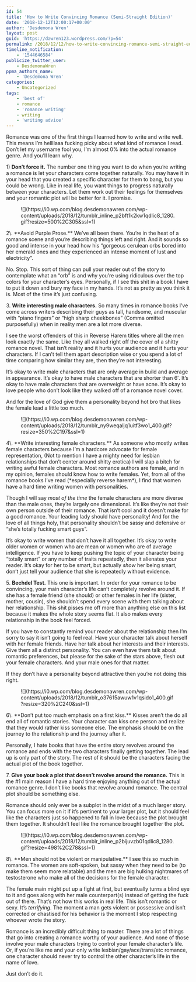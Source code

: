 ```yaml
---
id: 54
title: 'How to Write Convincing Romance (Semi-Straight Edition)'
date: '2018-12-12T12:00:17+00:00'
author: 'Desdemona Wren'
layout: post
guid: 'https://dawren123.wordpress.com/?p=54'
permalink: /2018/12/12/how-to-write-convincing-romance-semi-straight-edition/
timeline_notification:
    - '1544646584'
publicize_twitter_user:
    - DesdemonaWren
ppma_authors_name:
    - 'Desdemona Wren'
categories:
    - Uncategorized
tags:
    - 'best of'
    - romance
    - 'romance writing'
    - writing
    - 'writing advice'
---
```


Romance was one of the first things I learned how to write and write well. This means I’m hellllaaa fucking picky about what kind of romance I read. Don’t let my username fool you, I’m almost 0% into the actual romance genre. And you’ll learn why.

1\) **Don’t force it.** The number one thing you want to do when you’re writing a romance is let your characters come together naturally. You may have it in your head that you created a specific character for them to bang, but you could be wrong. Like in real life, you want things to progress naturally between your characters. Let them work out their feelings for themselves and your romantic plot will be better for it. I promise.

<div class="wp-block-image"><figure class="aligncenter">![](https://i0.wp.com/blog.desdemonawren.com/wp-content/uploads/2018/12/tumblr_inline_p2bft1k2kw1qdlic8_1280.gif?resize=500%2C305&ssl=1)</figure></div>2\. **Avoid Purple Prose.** We’ve all been there. You’re in the heat of a romance scene and you’re describing things left and right. And it sounds so good and intense in your head how his “gorgeous cerulean orbs bored into her emerald ones and they experienced an intense moment of lust and electricity”.

No. Stop. This sort of thing can pull your reader out of the story to contemplate what an “orb” is and why you’re using ridiculous over the top colors for your character’s eyes. Personally, if I see this shit in a book I have to put it down and bury my face in my hands. It’s not as pretty as you think it is. Most of the time it’s just confusing.

3\. **Write interesting male characters.** So many times in romance books I’ve come across writers describing their guys as tall, handsome, and muscular with “piano fingers” or “high sharp cheekbones” (Comma omitted purposefully) when in reality men are a lot more diverse.

I see the worst offenders of this in Reverse Harem titles where all the men look exactly the same. Like they all walked right off the cover of a shitty romance novel. That isn’t reality and it hurts your audience and it hurts your characters. If I can’t tell them apart description wise or you spend a lot of time comparing how similar they are, then they’re not interesting.

It’s okay to write male characters that are only average in build and average in appearance. It’s okay to have male characters that are shorter than 6′. It’s okay to have male characters that are overweight or have acne. It’s okay to love people who don’t look like they walked off of a romance novel cover.

And for the love of God give them a personality beyond hot bro that likes the female lead a little too much.

<div class="wp-block-image"><figure class="aligncenter">![](https://i0.wp.com/blog.desdemonawren.com/wp-content/uploads/2018/12/tumblr_ny9weqaljq1uitf3wo1_400.gif?resize=350%2C197&ssl=1)</figure></div>4\. **Write interesting female characters.** As someone who mostly writes female characters because I’m a hardcore advocate for female representation, (Not to mention I have a mighty need for lesbian relationships that don’t center around shitty erotica) I will slap a bitch for writing awful female characters. Most romance authors are female, and in my opinion, females should know how to write females. Yet, from all of the romance books I’ve read (*especially reverse harem*), I find that women have a hard time writing women with personalities.

Though I will say *most of the time* the female characters are more diverse than the male ones, they’re largely one dimensional. It’s like they’re not their own person outside of their romance. That isn’t cool and it doesn’t make for a good romance. Your leading lady should have personality! And for the love of all things holy, that personality shouldn’t be sassy and defensive or “she’s totally fucking smart guys”.

It’s okay to write women that don’t have it all together. It’s okay to write older women or women who are mean or women who are of average intelligence. If you have to keep pushing the topic of your character being “totally smart” or any number of traits repeatedly, then it alienates your reader. It’s okay for her to be smart, but actually *show* her being smart, don’t just tell your audience that she is repeatedly without evidence.

5\. **Bechdel Test.** This one is important. In order for your romance to be convincing, your main character’s life can’t completely revolve around it. If she has a female friend (she should) or other females in her life (sister, mother, cousin), she shouldn’t spend every scene with them talking about her relationship. This shit pisses me off more than anything else on this list because it makes the whole story seems flat. It also makes every relationship in the book feel forced.

If you have to constantly remind your reader about the relationship then I’m sorry to say it isn’t going to feel real. Have your character talk about herself with her female friends. Have her talk about her interests and their interests. Give them all a distinct personality. You can even have them talk about romantic preferences, but please for the sake of the stars above, flesh out your female characters. And your male ones for that matter.

If they don’t have a personality beyond attractive then you’re not doing this right.

<div class="wp-block-image"><figure class="aligncenter">![](https://i0.wp.com/blog.desdemonawren.com/wp-content/uploads/2018/12/tumblr_o37615awuw1v1qsido1_400.gif?resize=320%2C240&ssl=1)</figure></div>6\. **Don’t put too much emphasis on a first kiss.** Kisses aren’t the do all end all of romantic stories. Your character can kiss one person and realize that they would rather kiss someone else. The emphasis should be on the journey to the relationship and the journey after it.

Personally, I hate books that have the entire story revolves around the romance and ends with the two characters finally getting together. The lead up is only part of the story. The rest of it should be the characters facing the actual plot of the book together.

7\. **Give your book a plot that doesn’t revolve around the romance.** This is the #1 main reason I have a hard time enjoying anything out of the actual romance genre. I don’t like books that revolve around romance. The central plot should be something else.

Romance should only ever be a subplot in the midst of a much larger story. You can focus more on it if it’s pertinent to your larger plot, but it should feel like the characters just so happened to fall in love because the plot brought them together. It shouldn’t feel like the romance brought together the plot.

<div class="wp-block-image"><figure class="aligncenter">![](https://i0.wp.com/blog.desdemonawren.com/wp-content/uploads/2018/12/tumblr_inline_p2bijuvzb01qdlic8_1280.gif?resize=498%2C278&ssl=1)</figure></div>8\. **Men should not be violent or manipulative.** I see this so much in romance. The women are soft-spoken, but sassy when they need to be (to make them seem more relatable) and the men are big hulking nightmares of testosterone who make all of the decisions for the female character.

The female main might put up a fight at first, but eventually turns a blind eye to it and goes along with her male counterpart(s) instead of getting the fuck out of there. That’s not how this works in real life. This isn’t romantic or sexy. It’s *terrifying*. The moment a man gets violent or possessive and isn’t corrected or chastised for his behavior is the moment I stop respecting whoever wrote the story.

Romance is an incredibly difficult thing to master. There are a lot of things that go into creating a romance worthy of your audience. And none of those involve your male characters trying to control your female character’s life. Or, if you’re like me and your only write lesbian/gay/ace/trans/etc romance, one character should never try to control the other character’s life in the name of love.

Just don’t do it.